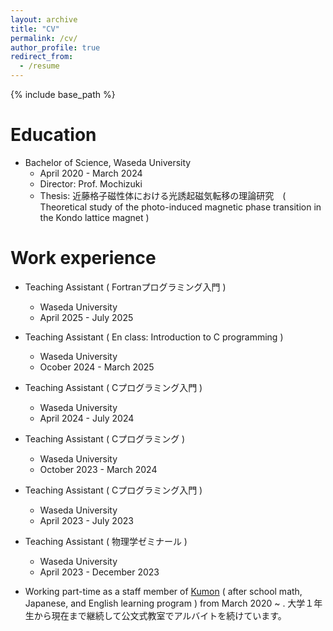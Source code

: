 ```yaml
---
layout: archive
title: "CV"
permalink: /cv/
author_profile: true
redirect_from:
  - /resume
---
```


{% include base_path %}

Education
======
* Bachelor of Science, Waseda University
  * April 2020 - March 2024
  * Director: Prof. Mochizuki
  * Thesis: 近藤格子磁性体における光誘起磁気転移の理論研究　( Theoretical study of the photo-induced magnetic phase transition in the Kondo lattice magnet )

Work experience
======
* Teaching Assistant ( Fortranプログラミング入門 )
  * Waseda University
  * April 2025 - July 2025

* Teaching Assistant ( En class: Introduction to C programming )
  * Waseda University
  * Ocober 2024 - March 2025

* Teaching Assistant ( Cプログラミング入門 )
  * Waseda University
  * April 2024 - July 2024

* Teaching Assistant ( Cプログラミング )
  * Waseda University
  * October 2023 - March 2024

* Teaching Assistant ( Cプログラミング入門 )
  * Waseda University
  * April 2023 - July 2023

* Teaching Assistant ( 物理学ゼミナール )
  * Waseda University
  * April 2023 - December 2023

* Working part-time as a staff member of [Kumon](https://www.kumon.com/home) ( after school math, Japanese, and English learning program ) from March 2020 ~ .  大学１年生から現在まで継続して公文式教室でアルバイトを続けています。  


<!-- Publications
======
  <ul>{% for post in site.publication_md_files reversed %}
    {% include archive-single-cv.html %}
  {% endfor %}</ul>
  
Talks
======
  <ul>{% for post in site.talk_md_files reversed %}
    {% include archive-single-talk-cv.html  %}
  {% endfor %}</ul> -->